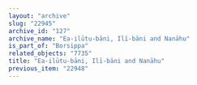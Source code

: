 ```yaml
---
layout: "archive"
slug: "22945"
archive_id: "127"
archive_name: "Ea-ilūtu-bāni, Ilī-bāni and Nanāhu"
is_part_of: "Borsippa"
related_objects: "7735"
title: "Ea-ilūtu-bāni, Ilī-bāni and Nanāhu"
previous_item: "22948"
---
```

